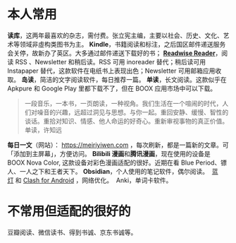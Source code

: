 # 本人常用

**读库**，这两年最喜欢的杂志，需付费。张立宪主编，主要以社会、历史、文化、艺术等领域非虛构类图书为主。
**Kindle**，书籍阅读和标注，之后国区邮件递送服务会关停，故新办了英区。大多通过邮件递送下载好的书；
**[Readwise Reader](https://read.readwise.io/)**，阅读 RSS 、Newsletter 和稍后读。RSS 可用 inoreader 替代；稍后读可用 Instapaper 替代，这款软件在电纸书上表现出色；Newsletter 可用邮箱应用收取。
**岛读**，简洁的文字阅读软件，每日推荐一篇。
**单读**，长文阅读。这款似乎在 Apkpure 和 Google Play 里都下载不了，但在 BOOX 应用市场中可以下载。
>一段音乐，一本书，一页朗读，一种视角。我们生活在一个喧闹的时代，人们对噪音的兴趣，远超过洞见与思想。与你一起。重回安静、缓慢、智性的谈话。重拾对知识、情感、他人命运的好奇心。重新审视事物的真正价值。
>单读，许知远

**每日一文**（网站）： https://meiriyiwen.com ，每次刷新，都是一篇新的文章。可「添加到主屏幕」，方便访问。
**Bilibili 漫画**和**腾讯漫画**，现在使用的设备是 BOOX Nova Color, 这款设备对彩色漫画适配的很好。近期在看 Blue Period、镖人、一人之下和王者天下。
**Obsidian**，个人使用的笔记软件，偶尔阅读。
 [蓝灯](https://apkpure.com/cn/lantern-open-internet-for-all/org.getlantern.lantern) 和 [Clash for Android](https://apkpure.com/cn/clash-for-android/com.github.kr328.clash) ，网络优化。
 Anki，单词卡软件。
# 不常用但适配的很好的
豆瓣阅读、微信读书、得到书诚、京东书诚等。